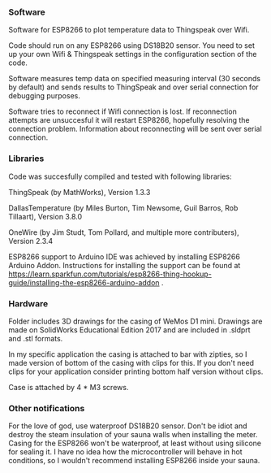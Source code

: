 ### Software
Software for ESP8266 to plot temperature data to Thingspeak over Wifi.

Code should run on any ESP8266 using DS18B20 sensor.
You need to set up your own Wifi & Thingspeak settings in the configuration section of the code.

Software measures temp data on specified measuring interval (30 seconds by default) and sends results to ThingSpeak and
over serial connection for debugging purposes.

Software tries to reconnect if Wifi connection is lost. If reconnection attempts are unsuccesful it will restart ESP8266,
hopefully resolving the connection problem. Information about reconnecting will be sent over serial connection.


### Libraries
Code was succesfully compiled and tested with following libraries:

ThingSpeak (by MathWorks), Version 1.3.3

DallasTemperature (by Miles Burton, Tim Newsome, Guil Barros, Rob Tillaart), Version 3.8.0

OneWire (by Jim Studt, Tom Pollard, and multiple more contributers), Version 2.3.4

ESP8266 support to Arduino IDE was achieved by installing ESP8266 Arduino Addon. Instructions for installing the support
can be found at https://learn.sparkfun.com/tutorials/esp8266-thing-hookup-guide/installing-the-esp8266-arduino-addon .



### Hardware
Folder includes 3D drawings for the casing of WeMos D1 mini. Drawings are made on SolidWorks Educational Edition 2017 
and are included in .sldprt and .stl formats. 

In my specific application the casing is attached to bar with zipties, so I made version of bottom of the casing with
clips for this. If you don't need clips for your application consider printing bottom half version without clips.

Case is attached by 4 * M3 screws.


### Other notifications
For the love of god, use waterproof DS18B20 sensor. Don't be idiot and destroy the steam insulation of your sauna 
walls when installing the meter. Casing for the ESP8266 won't be waterproof, at least without using silicone for
sealing it. I have no idea how the microcontroller will behave in hot conditions, so I wouldn't recommend installing 
ESP8266 inside your sauna.
